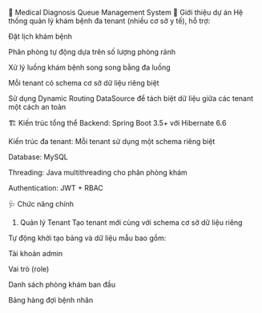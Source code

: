🏥 Medical Diagnosis Queue Management System
🚀 Giới thiệu dự án
Hệ thống quản lý khám bệnh đa tenant (nhiều cơ sở y tế), hỗ trợ:

Đặt lịch khám bệnh

Phân phòng tự động dựa trên số lượng phòng rảnh

Xử lý luồng khám bệnh song song bằng đa luồng

Mỗi tenant có schema cơ sở dữ liệu riêng biệt

Sử dụng Dynamic Routing DataSource để tách biệt dữ liệu giữa các tenant một cách an toàn

🏗️ Kiến trúc tổng thể
Backend: Spring Boot 3.5+ với Hibernate 6.6

Kiến trúc đa tenant: Mỗi tenant sử dụng một schema riêng biệt

Database: MySQL

Threading: Java multithreading cho phân phòng khám

Authentication: JWT + RBAC

🩺 Chức năng chính
1. Quản lý Tenant
Tạo tenant mới cùng với schema cơ sở dữ liệu riêng

Tự động khởi tạo bảng và dữ liệu mẫu bao gồm:

Tài khoản admin

Vai trò (role)

Danh sách phòng khám ban đầu

Bảng hàng đợi bệnh nhân

